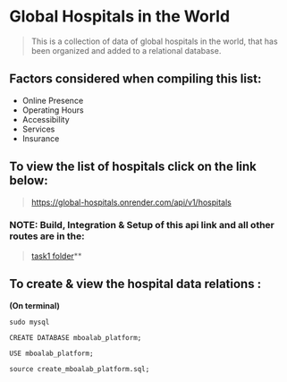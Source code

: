 # Global Hospitals in the World

> This is a collection of data of global hospitals in the world, that has been organized and added to a relational database.

## Factors considered when compiling this list:

  + Online Presence
  + Operating Hours
  + Accessibility
  + Services
  + Insurance

## To view the list of hospitals click on the link below:

> https://global-hospitals.onrender.com/api/v1/hospitals

### NOTE: Build, Integration & Setup of this api link and all other routes are in the:
> [task1 folder](https://github.com/Charawey-X/Outreachy_May_2023-August_2023-Internships/tree/task_1/Create%20a%20platform%20to%20link-up%20medical%20facilities%20globally/Applicants/Yvonne%20Charawe/task1)**

##

## To create & view the hospital data relations :

**(On terminal)**

```
sudo mysql

CREATE DATABASE mboalab_platform;

USE mboalab_platform;

source create_mboalab_platform.sql;
```


